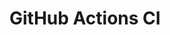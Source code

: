 # GitHub Actions CI
























































































































































































































































































































































































































































































































































































































































































































































































































































































































































































































































































































































































































































































































































































































































































































































































































































































































































































































































































































































































































































































































































































































































































































































































































































































































































































































































































































































































